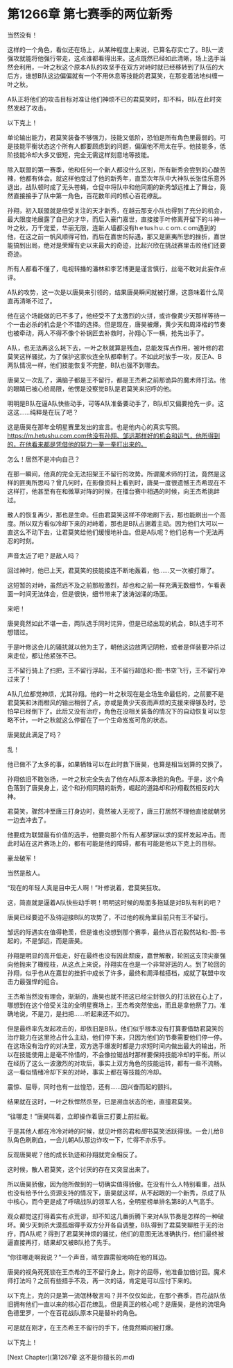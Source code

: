 # 第1266章 第七赛季的两位新秀

当然没有！

这样的一个角色，看似还在场上，从某种程度上来说，已算名存实亡了。B队一波强攻就能将他强行带走，这点谁都看得出来。这点既然已经如此清晰，场上选手当然会利用，一叶之秋这个原本A队的攻坚手在双方对峙时就已经移转到了队伍的大后方，谁想B队这边偏偏就有一个不用休息等技能的君莫笑，在那变着法地纠缠一叶之秋。

A队正将他们的攻击目标对准让他们神烦不已的君莫笑时，却不料，B队在此时突然发起了攻击。

以下克上！

单论输出能力，君莫笑装备不够强力，技能又低阶，恐怕是所有角色里最弱的。可是技能平衡状态这个所有人都要顾虑到的问题，偏偏他不用太在乎。他技能多，低阶技能冷却大多又很短，完全无需这样刻意地等技能。

除入联盟的第一赛季，他和任何一个新人都没什么区别，所有新秀会尝到的心酸苦辣，他都有体会。就这样他度过了他的新秀年，直至次年队中大神队长张佳乐意外退出，战队顿时成了无头苍蝇，仓促中将队中和他同期的新秀邹远推上了舞台，竟然直接接手了队中第一角色，百花数年间的核心百花缭乱。

孙翔，初入联盟就是倍受关注的天才新秀，在越云那支小队也得到了充分的机会，最大限度地展露了自己的才华，而后入豪门嘉世，直接接手叶修离开留下的斗神一叶之秋，万千宠爱，华丽无限，连新人墙都没有hｅtusｈu.ｃoｍ.ｃoｍ遇到的他，在这之前一帆风顺得可怕，而后在嘉世的际遇，那又是匪夷所思的挫折，嘉世能搞到出局，绝对是荣耀有史以来最大的奇迹，比起兴欣在挑战赛里击败他们还要奇迹。

所有人都看不懂了，电视转播的潘林和李艺博更是谨言慎行，丝毫不敢对此妄作点评。

A队的攻势，这一次是以唐昊来引领的，结果唐昊瞬间就被打爆，这意味着什么简直再清晰不过了。

他在这个场能做的已不多了，他经受不了太激烈的火拼，或许像黄少天那样等待一个一击必杀的机会是个不错的选择。但是现在，唐昊被爆，黄少天和周泽楷的节奏也被牵动，两人不得不像个补锅匠去补救时，孙翔心下一横，抢先出手了。

A队，也无法再这么耗下去，一叶之秋就算是残血，总能发挥点作用，被叶修的君莫笑这样骚扰，为了保护这家伙连全队都牵制了。不如此时放手一攻，反正A、B两队情况一样，他们技能恢复不完整，B队也强不到哪去。

唐昊又一次乱了，满脑子都是王不留行，都是王杰希之前那诡异的魔术师打法。他的眼睛已被心给局限，他愣是没察觉B队是君莫笑来招呼的他。

明明是B队在逼A队快些动手，可等A队准备要动手了，B队却又偏要抢先一步。这这这……纯粹是在玩了吧？

这是唐昊在那年全明星赛里发出的宣言。也是他内心的真实写照。https://m.hetushu.com.com他没有孙翔、邹远那样好的机会和运气，他所得到的，在他看来都是凭借他的努力一拳一拳打出来的。

怎么！居然不是冲向自己？

在那一瞬间，他真的完全无法招架王不留行的攻势。所谓魔术师的打法，竟然是这样的匪夷所思吗？曾几何时，在影像资料上看到时，唐昊一度很遗憾王杰希现在不这样打，他甚至有在和微草对阵的时候，在擂台赛中相遇的时候，向王杰希挑衅过。

散人的恢复再少，那也是生命。任由君莫笑这样不停地刷下去，那也能刷出一个高度。所以双方看似冷却下来的对峙着，那也是B队占据着主动。因为他们大可以一直这么不动下去，让君莫笑给他们缓慢地补血。但是A队呢？他们总有一个无法再忍的时刻。

声音太近了吧？是敌人吗？

回过神时，他已上天，君莫笑的技能接连不断地轰着，他……又一次被打爆了。

这短暂的对峙，虽然远不及之前那般激烈，却也和之前一样充满无数细节，乍看表面一时间无法体会，但是很快，细节带来了波涛汹涌的场面。

来吧！

唐昊竟然如此不堪一击，两队选手同时诧异，但是已经出现的机会，B队选手可不想错过。

于是叶修这会儿的骚扰就以他为主了，朝他这边放两记阴枪，或者是佯装要冲杀过来走位，都让他紧张不已。

王不留行骑上了扫把，王不留行浮起，王不留行超低和-图-书空飞行，王不留行冲过来了！

A队几位都觉神烦，尤其孙翔。他的一叶之秋现在是全场生命最低的，之前要不是君莫笑和沐雨橙风的输出稍弱了点，亦或是黄少天夜雨声烦的支援来得够及时，恐怕早已经倒下了。此后又没有治疗，角色在没相关装备的情况下的自动恢复可以忽略不计，一叶之秋就这么停留在了一个生命岌岌可危的状态。

唐昊就此满足了吗？

乱！

他已做不了太多的事，如果牺牲可以在此时救下唐昊，也算是相当划算的交换了。

孙翔依旧不敢张扬，一叶之秋完全失去了他在A队原本承担的角色。于是，这个角色落到了唐昊身上，这个和孙翔同期的新秀，崛起的道路却和孙翔截然相反的大神。

君莫笑，骤然冲至唐三打身边时，竟然被人无视了，唐三打居然不理他直接就朝另一边去冲去了。

他要成为联盟最有价值的选手，他要向那个所有人都梦寐以求的奖杯发起冲击。而此时站在这片赛场上的，都有可能是他的障碍，都有可能是他以下克上的目标。

豪龙破军！

当然是敌人。

“现在的年轻人真是目中无人啊！”叶修说着，君莫笑狂攻。

这，简直就是逼着A队快些动手啊！明明这时候的局面多拖延是对B队有利的吧？

唐昊已经要迫不及待迎接B队的攻势了，不过他的视角里目前只有王不留行。

邹远的际遇实在值得艳羡，但是谁也没想到那个赛季，最终从百花毅然站和-图-书起的，不是邹远，而是唐昊。

孙翔是明显的高开低走，好在最终也没有因此颓废，嘉世解散，轮回这支顶尖豪强向他抛来了橄榄枝，从这点上来说，孙翔实在也是一个非常好运的人。到了轮回的孙翔，似乎也从在嘉世的挫折中成长了许多，最终和周泽楷搭档，成就了联盟中攻击力最强悍的组合。

王杰希当然没有理会，渐渐的，唐昊也就不把这已经尘封很久的打法放在心上了，哪想到在这个倍受关注的全明星赛场上，王杰希突然使出，而且是拿他祭了刀。准确地说，不是刀，是扫把……听起来还不如刀。

但是最终率先发起攻击的，却依旧是B队，他们似乎根本没有打算要借助君莫笑的治疗能力在这里抢占什么主动，他们停下来，只因为他们的节奏需要他们停一停。在这场没有治疗的对决里，双方选手爆发时都是力求短时间内做出最大的输出，所以在技能使用上是毫不怜惜的，不会像拉锯战时那样要保持技能冷却的平衡。所以在经历了这么一波激烈的对攻后，事实上双方角色的技能运转，都有一些不流畅。这一看似情绪冷却下来的对峙，事实上都在等技能的冷却。

震惊、屈辱，同时也有一丝惶恐，还有……因兴奋而起的颤抖。

结果就在这时，一叶之秋悍然杀至，已是濒血状态的他，直撞君莫笑。

“往哪走！”唐昊叫着，立即操作着唐三打要上前拦截。

于是其他人都在冷冷对峙的时候，就见叶修的君和*图*书莫笑活跃得很。一会儿给B队角色刷刷血，一会儿朝A队那边诈攻一下，忙得不亦乐乎。

反观唐昊呢？他的成长轨迹和孙翔就完全相反了。

这时候，散人君莫笑，这个讨厌的存在又突显出来了。

所以唐昊骄傲，因为他所做到的一切确实值得骄傲。在没有什么人特别看重，战队也没有给予什么资源支持的情况下，唐昊就这样，从不起眼的一个新秀，杀成了队中核心，而今更是成了呼啸战队的领军人名，全明星榜单排名第8的人气高手。

观众都觉这打得着实有点荒谬，却不知这几番折腾下来对A队节奏是怎样的一种破坏。黄少天刺杀大漠孤烟得手双方分开各自调整，B队得到了君莫笑聊胜于无的治疗，而A队呢？得到了君莫笑神烦的骚扰，他们的意图无法准确执行，他们最终被逼直接再打，结果却又被B队抢了先手。

“你往哪走啊我说？”一个声音，晴空霹雳般地响在他的耳边。

唐昊的视角死死锁在王杰希的王不留行身上。刚才的屈辱，他准备加倍讨回。魔术师打法吗？之前有些措手不及，再一次的话，肯定是可以应付下来的。

以下克上，克的只是第一流氓林敬言吗？并不仅仅如此，在那个赛季，百花战队依旧拥有他们一直以来的核心百花缭乱，但是真正的核心呢？是唐昊，是他的流氓角色德里罗，一个在百花战队原本只是替补的角色。

可是就在刚才，在王杰希王不留行的手下，他竟然瞬间被打爆。

以下克上！



[Next Chapter](第1267章 这不是你擅长的.md)